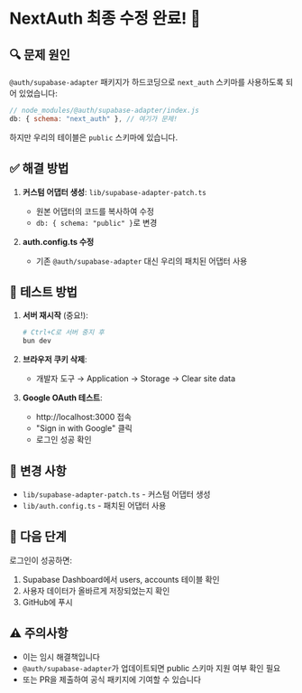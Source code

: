 # NextAuth 최종 수정 완료! 🎉

## 🔍 문제 원인
`@auth/supabase-adapter` 패키지가 하드코딩으로 `next_auth` 스키마를 사용하도록 되어 있었습니다:
```javascript
// node_modules/@auth/supabase-adapter/index.js
db: { schema: "next_auth" }, // 여기가 문제!
```

하지만 우리의 테이블은 `public` 스키마에 있습니다.

## ✅ 해결 방법
1. **커스텀 어댑터 생성**: `lib/supabase-adapter-patch.ts`
   - 원본 어댑터의 코드를 복사하여 수정
   - `db: { schema: "public" }`로 변경

2. **auth.config.ts 수정**
   - 기존 `@auth/supabase-adapter` 대신 우리의 패치된 어댑터 사용

## 🧪 테스트 방법

1. **서버 재시작** (중요!):
   ```bash
   # Ctrl+C로 서버 중지 후
   bun dev
   ```

2. **브라우저 쿠키 삭제**:
   - 개발자 도구 → Application → Storage → Clear site data

3. **Google OAuth 테스트**:
   - http://localhost:3000 접속
   - "Sign in with Google" 클릭
   - 로그인 성공 확인

## 📝 변경 사항
- `lib/supabase-adapter-patch.ts` - 커스텀 어댑터 생성
- `lib/auth.config.ts` - 패치된 어댑터 사용

## 🚀 다음 단계
로그인이 성공하면:
1. Supabase Dashboard에서 users, accounts 테이블 확인
2. 사용자 데이터가 올바르게 저장되었는지 확인
3. GitHub에 푸시

## ⚠️ 주의사항
- 이는 임시 해결책입니다
- `@auth/supabase-adapter`가 업데이트되면 public 스키마 지원 여부 확인 필요
- 또는 PR을 제출하여 공식 패키지에 기여할 수 있습니다